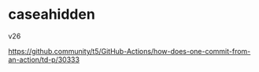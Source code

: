 # caseahidden
v26


https://github.community/t5/GitHub-Actions/how-does-one-commit-from-an-action/td-p/30333
